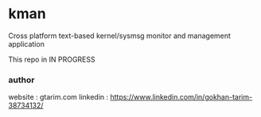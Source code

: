 # kman

Cross platform text-based kernel/sysmsg monitor and management application


This repo in IN PROGRESS






### author
website : gtarim.com
linkedin : https://www.linkedin.com/in/gokhan-tarim-38734132/
